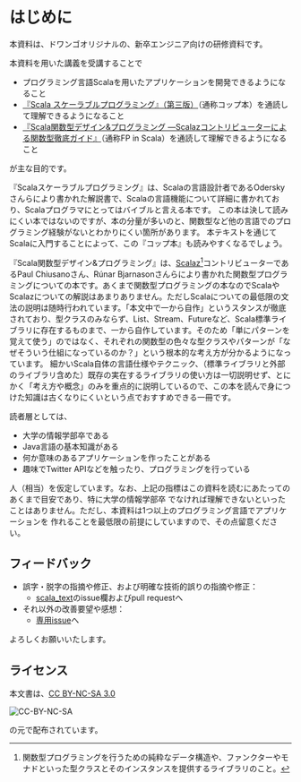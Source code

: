 # はじめに

本資料は、ドワンゴオリジナルの、新卒エンジニア向けの研修資料です。

本資料を用いた講義を受講することで

* プログラミング言語Scalaを用いたアプリケーションを開発できるようになること
* [『Scala スケーラブルプログラミング』（第三版）](https://book.impress.co.jp/books/1116101021)（通称コップ本）を通読して理解できるようになること
* [『Scala関数型デザイン&プログラミング ―Scalazコントリビューターによる関数型徹底ガイド』](https://book.impress.co.jp/books/1114101091)（通称FP in Scala）を通読して理解できるようになること

が主な目的です。

『Scalaスケーラブルプログラミング』は、Scalaの言語設計者であるOderskyさんらにより書かれた解説書で、Scalaの言語機能について詳細に書かれており、Scalaプログラマにとってはバイブルと言える本です。
この本は決して読みにくい本ではないのですが、本の分量が多いのと、関数型など他の言語でのプログラミング経験がないとわかりにくい箇所があります。
本テキストを通じてScalaに入門することによって、この『コップ本』も読みやすくなるでしょう。

『Scala関数型デザイン&プログラミング』は、[Scalaz](https://github.com/scalaz/scalaz)[^scalaz]コントリビューターであるPaul Chiusanoさん、Rúnar Bjarnasonさんらにより書かれた関数型プログラミングについての本です。あくまで関数型プログラミングの本なのでScalaやScalazについての解説はあまりありません。ただしScalaについての最低限の文法の説明は随時行われています。「本文中で一から自作」というスタンスが徹底されており、型クラスのみならず、List、Stream、Futureなど、Scala標準ライブラリに存在するものまで、一から自作しています。そのため「単にパターンを覚えて使う」のではなく、それぞれの関数型の色々な型クラスやパターンが「なぜそういう仕組になっているのか？」という根本的な考え方が分かるようになっています。
細かいScala自体の言語仕様やテクニック、（標準ライブラリと外部のライブラリ含めた）既存の実在するライブラリの使い方は一切説明せず、とにかく「考え方や概念」のみを重点的に説明しているので、この本を読んで身につけた知識は古くなりにくいという点でおすすめできる一冊です。

読者層としては、

* 大学の情報学部卒である
* Java言語の基本知識がある
* 何か意味のあるアプリケーションを作ったことがある
* 趣味でTwitter APIなどを触ったり、プログラミングを行っている

人（相当）を仮定しています。なお、上記の指標はこの資料を読むにあたってのあくまで目安であり、特に大学の情報学部卒
でなければ理解できないといったことはありません。ただし、本資料は1つ以上のプログラミング言語でアプリケーションを
作れることを最低限の前提にしていますので、その点留意ください。

## フィードバック
* 誤字・脱字の指摘や修正、および明確な技術的誤りの指摘や修正：
  * [scala_text](https://github.com/dwango/scala_text)のissue欄およびpull requestへ
* それ以外の改善要望や感想：
  * [専用issue](https://github.com/dwango/scala_text/issues/235)へ

よろしくお願いいたします。

## ライセンス

本文書は、[CC BY-NC-SA 3.0](https://creativecommons.org/licenses/by-nc-sa/3.0/deed.ja)

![CC-BY-NC-SA](https://licensebuttons.net/l/by-nc-sa/3.0/88x31.png)

の元で配布されています。

[^scalaz]: 関数型プログラミングを行うための純粋なデータ構造や、ファンクターやモナドといった型クラスとそのインスタンスを提供するライブラリのこと。

